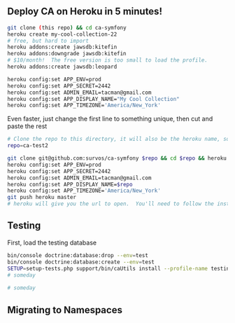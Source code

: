 ## Deploy CA on Heroku in 5 minutes!

```bash
git clone (this repo) && cd ca-symfony
heroku create my-cool-collection-22
# free, but hard to import
heroku addons:create jawsdb:kitefin
heroku addons:downgrade jawsdb:kitefin
# $10/month!  The free version is too small to load the profile.
heroku addons:create jawsdb:leopard

heroku config:set APP_ENV=prod
heroku config:set APP_SECRET=2442
heroku config:set ADMIN_EMAIL=tacman@gmail.com
heroku config:set APP_DISPLAY_NAME="My Cool Collection"
heroku config:set APP_TIMEZONE='America/New_York'
```

Even faster, just change the first line to something unique, then cut and paste the rest
```bash
# Clone the repo to this directory, it will also be the heroku name, so it must be unique
repo=ca-test2 

git clone git@github.com:survos/ca-symfony $repo && cd $repo && heroku create $repo && heroku addons:create jawsdb:leopard
heroku config:set APP_ENV=prod
heroku config:set APP_SECRET=2442
heroku config:set ADMIN_EMAIL=tacman@gmail.com
heroku config:set APP_DISPLAY_NAME=$repo
heroku config:set APP_TIMEZONE='America/New_York'
git push heroku master
# heroku will give you the url to open.  You'll need to follow the install link.
```

## Testing

First, load the testing database

```bash
bin/console doctrine:database:drop --env=test
bin/console doctrine:database:create --env=test
SETUP=setup-tests.php support/bin/caUtils install --profile-name testing  --admin-email tacman@gmail.com 
# someday
 
# someday


```

## 

## Migrating to Namespaces

